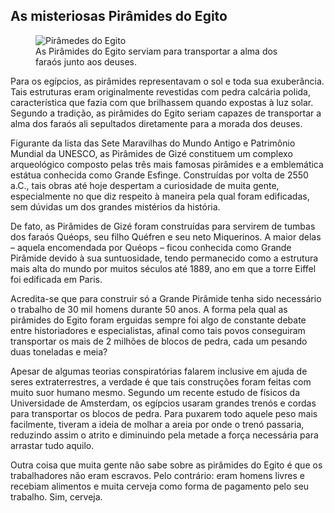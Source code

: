 ## As misteriosas Pirâmides do Egito

<figure>
  <img src="https://sp-ao.shortpixel.ai/client/to_auto,q_glossy,ret_img,w_768/https://www.historiadetudo.com/wp-content/uploads/2017/11/piramides-do-egito-768x434.jpg" alt="Pirâmedes do Egito"/>
  <figcaption>As Pirâmides do Egito serviam para transportar a alma dos faraós junto aos deuses.</figcaption>
</figure>


Para os egípcios, as pirâmides representavam o sol e toda sua exuberância. Tais estruturas eram originalmente revestidas com pedra calcária polida, característica que fazia com que brilhassem quando expostas à luz solar. Segundo a tradição, as pirâmides do Egito seriam capazes de transportar a alma dos faraós ali sepultados diretamente para a morada dos deuses.

Figurante da lista das Sete Maravilhas do Mundo Antigo e Patrimônio Mundial da UNESCO, as Pirâmides de Gizé constituem um complexo arqueológico composto pelas três mais famosas pirâmides e a emblemática estátua conhecida como Grande Esfinge. Construídas por volta de 2550 a.C., tais obras até hoje despertam a curiosidade de muita gente, especialmente no que diz respeito à maneira pela qual foram edificadas, sem dúvidas um dos grandes mistérios da história.

De fato, as Pirâmides de Gizé foram construídas para servirem de tumbas dos faraós Quéops, seu filho Quéfren e seu neto Miquerinos. A maior delas – aquela encomendada por Quéops – ficou conhecida como Grande Pirâmide devido à sua suntuosidade, tendo permanecido como a estrutura mais alta do mundo por muitos séculos até 1889, ano em que a torre Eiffel foi edificada em Paris.

Acredita-se que para construir só a Grande Pirâmide tenha sido necessário o trabalho de 30 mil homens durante 50 anos. A forma pela qual as pirâmides do Egito foram erguidas sempre foi algo de constante debate entre historiadores e especialistas, afinal como tais povos conseguiram transportar os mais de 2 milhões de blocos de pedra, cada um pesando duas toneladas e meia?

Apesar de algumas teorias conspiratórias falarem inclusive em ajuda de seres extraterrestres, a verdade é que tais construções foram feitas com muito suor humano mesmo. Segundo um recente estudo de físicos da Universidade de Amsterdam, os egípcios usaram grandes trenós e cordas para transportar os blocos de pedra. Para puxarem todo aquele peso mais facilmente, tiveram a ideia de molhar a areia por onde o trenó passaria, reduzindo assim o atrito e diminuindo pela metade a força necessária para arrastar tudo aquilo.

Outra coisa que muita gente não sabe sobre as pirâmides do Egito é que os trabalhadores não eram escravos. Pelo contrário: eram homens livres e recebiam alimentos e muita cerveja como forma de pagamento pelo seu trabalho. Sim, cerveja.